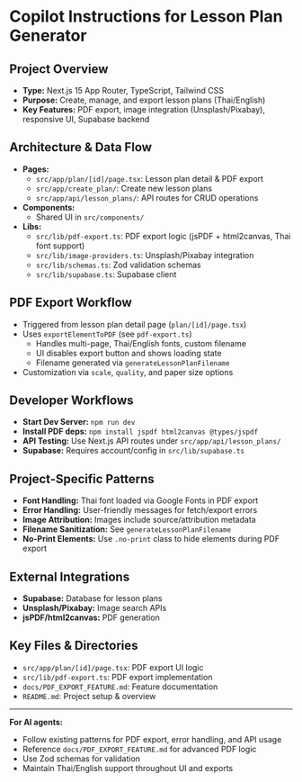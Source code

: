 # Copilot Instructions for Lesson Plan Generator

## Project Overview
- **Type:** Next.js 15 App Router, TypeScript, Tailwind CSS
- **Purpose:** Create, manage, and export lesson plans (Thai/English)
- **Key Features:** PDF export, image integration (Unsplash/Pixabay), responsive UI, Supabase backend

## Architecture & Data Flow
- **Pages:**
  - `src/app/plan/[id]/page.tsx`: Lesson plan detail & PDF export
  - `src/app/create_plan/`: Create new lesson plans
  - `src/app/api/lesson_plans/`: API routes for CRUD operations
- **Components:**
  - Shared UI in `src/components/`
- **Libs:**
  - `src/lib/pdf-export.ts`: PDF export logic (jsPDF + html2canvas, Thai font support)
  - `src/lib/image-providers.ts`: Unsplash/Pixabay integration
  - `src/lib/schemas.ts`: Zod validation schemas
  - `src/lib/supabase.ts`: Supabase client

## PDF Export Workflow
- Triggered from lesson plan detail page (`plan/[id]/page.tsx`)
- Uses `exportElementToPDF` (see `pdf-export.ts`)
  - Handles multi-page, Thai/English fonts, custom filename
  - UI disables export button and shows loading state
  - Filename generated via `generateLessonPlanFilename`
- Customization via `scale`, `quality`, and paper size options

## Developer Workflows
- **Start Dev Server:** `npm run dev`
- **Install PDF deps:** `npm install jspdf html2canvas @types/jspdf`
- **API Testing:** Use Next.js API routes under `src/app/api/lesson_plans/`
- **Supabase:** Requires account/config in `src/lib/supabase.ts`

## Project-Specific Patterns
- **Font Handling:** Thai font loaded via Google Fonts in PDF export
- **Error Handling:** User-friendly messages for fetch/export errors
- **Image Attribution:** Images include source/attribution metadata
- **Filename Sanitization:** See `generateLessonPlanFilename`
- **No-Print Elements:** Use `.no-print` class to hide elements during PDF export

## External Integrations
- **Supabase:** Database for lesson plans
- **Unsplash/Pixabay:** Image search APIs
- **jsPDF/html2canvas:** PDF generation

## Key Files & Directories
- `src/app/plan/[id]/page.tsx`: PDF export UI logic
- `src/lib/pdf-export.ts`: PDF export implementation
- `docs/PDF_EXPORT_FEATURE.md`: Feature documentation
- `README.md`: Project setup & overview

---
**For AI agents:**
- Follow existing patterns for PDF export, error handling, and API usage
- Reference `docs/PDF_EXPORT_FEATURE.md` for advanced PDF logic
- Use Zod schemas for validation
- Maintain Thai/English support throughout UI and exports
